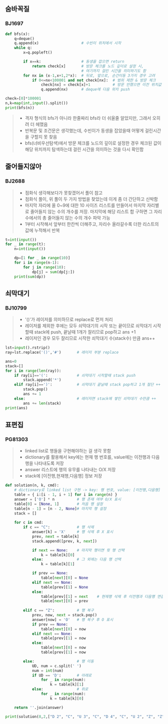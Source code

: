 ## 숨바꼭질
### BJ1697
```python
def bfs(x):
    q=deque()
    q.append(x)                   # 수빈이 위치에서 시작
    while q:
        x=q.popleft()

        if x==k:                  # 동생을 잡으면 return 
            return check[x]       # 방문 체크를 노드 깊이로 설정 시,
                                  # 여기까지 걸린 시간을 의미하기도 함
        for nx in (x-1,x+1,2*x):  # 뒤로, 앞으로, 순간이동 3가지 경우 고려
            if 0<=nx<100001 and not check[nx]:  # 범위 제한 & 방문 체크
                check[nx] = check[x]+1          # 방문 안했으면 이전 위치값 +1
                q.append(nx)      # deque에 다음 위치 push

check=[0]*100001
n,k=map(int,input().split())
print(bfs(n))
```


> - 격자 형식의 bfs가 아니라 한줄짜리 bfs라 더 쉬울줄  알았지만, 그래서 오히려 더 헤맸음
> - 반복문 및 조건문은 생각했는데, 수빈이가 동생을 잡았을때 어떻게 걸린시간을 구할지 못 찾음
> - bfs(너비우선탐색)에서 방문 체크를 노드의 깊이로 설정한 경우 체크된 값이 해당 위치까지 탐색하는데 걸린 시간을 의미하는 것을 다시 확인함

## 줄어들지않아
### BJ2688
> - 점화식 생각해보다가 못찾겠어서 풀이 참고
> - 점화식 풀이, 위 풀이 두 가지 방법을 찾았는데 이게 좀 더 간단하고 신박함
> - 마지막 자리에 올 0~9에 대한 10 사이즈 리스트를 만들어서 마지막 자리별로 줄어들지 않는 수의 개수를 저장. 마지막에 해당 리스트 합 구하면 그 자리수에서의 총 줄어들지 않는 수의 개수 파악 가능
> - 1부터 시작해서 앞부터 한칸씩 더해주고, 자리수 올라갈수록 더한 리스트의 값에 누적해서 반복
```python
t=int(input())
for _ in range(t):
    n=int(input())

    dp=[1 for _ in range(10)]
    for i in range(n-1):
        for j in range(10):
            dp[j] = sum(dp[j:])
    print(sum(dp))
```


## 쇠막대기
### BJ10799 
> - '()'가 레이저를 의미하므로 replace로 먼저 처리
> - 레이저를 제외한 후에는 모두 쇠막대기의 시작 또는 끝이므로 쇠막대기 시작할때 stack에 push, 끝날때 1개가 잘리므로 pop하고 ans +1
> - 레이저인 경우 모두 잘리므로 시작한 쇠막대기 수(stack수) 만큼 ans++ 
```python
lst=input().rstrip()
ray=lst.replace('()','#')       # 레이저 부분 replace

ans=0
stack=[]
for i in range(len(ray)):
    if ray[i]=='(':             # 쇠막대기 시작할때 stack push
        stack.append('*')
    elif ray[i]==')':           # 쇠막대기 끝날때 stack pop하고 1개 절단 ++
        stack.pop()
        ans += 1
    else:                       # 레이저면 stack에 쌓인 쇠막대기 수만큼 ++
        ans += len(stack)
print(ans)
```


## 표편집
### PG81303
> - linked list로 행들을 구현해야하는 걸 생각 못함
> - dictionary를 활용해서 key에는 현재 행 번호를, value에는 이전행과 다음행을 나타내도록 저장
> - answer 리스트에 행의 유무를 나타내는 O/X 저장
> - stack에 [이전행,현재행,다음행] 정보 저장
```python
def solution(n, k, cmd):
    # dictionary로 linked list 구현 -> key: 행 번호, value: [이전행,다음행]
    table = { i:[i - 1, i + 1] for i in range(n) }
    answer = ['O'] * n          # 행 존재 여부 O/X 표시
    table[0] = [None, 1]        # 처음 행 설정
    table[n - 1] = [n - 2, None]# 마지막 행 설정    
    stack = []    
    
    for c in cmd:        
        if c == "C":            # 행 삭제
            answer[k] = 'X'     # 행 삭제 후 X 표시       
            prev, next = table[k]            
            stack.append([prev, k, next])      

            if next == None:    # 마지막 행이면 윗 행 선택            
                k = table[k][0]            
            else:               # 그 외에는 다음 행 선택
                k = table[k][1]     

            if prev == None:           
                table[next][0] = None            
            elif next == None:                
                table[prev][1] = None            
            else:
                table[prev][1] = next    # 현재행 삭제 후 이전행과 다음행 연결            
                table[next][0] = prev         
        
        elif c == "Z":          # 행 복구
            prev, now, next = stack.pop()            
            answer[now] = 'O'   # 행 복구 후 O 표시
            if prev == None:                
                table[next][0] = now            
            elif next == None:                
                table[prev][1] = now            
            else:                
                table[next][0] = now                
                table[prev][1] = now   

        else:                   # 행 이동   
            UD, num = c.split(' ')            
            num = int(num)            
            if UD == 'D':       # 아래로        
                for _ in range(num):                    
                    k = table[k][1]            
            else:               # 위로 
                for _ in range(num):                    
                    k = table[k][0]    

    return ''.join(answer)

print(solution(8,2,["D 2", "C", "U 3", "C", "D 4", "C", "U 2", "Z", "Z"]))
```
